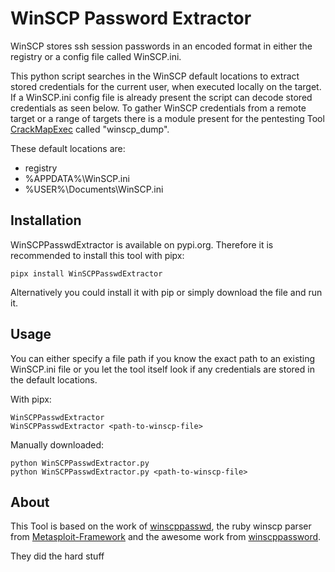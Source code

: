 # WinSCP Password Extractor
WinSCP stores ssh session passwords in an encoded format in either the registry or a config file called WinSCP.ini.

This python script searches in the WinSCP default locations to extract stored credentials for the current user, when executed locally on the target. If a WinSCP.ini config file is already present the script can decode stored credentials as seen below. To gather WinSCP credentials from a remote target or a range of targets there is a module present for the pentesting Tool [CrackMapExec](https://github.com/Porchetta-Industries/CrackMapExec) called "winscp_dump".

These default locations are:
- registry
- %APPDATA%\WinSCP.ini
- %USER%\Documents\WinSCP.ini

## Installation
WinSCPPasswdExtractor is available on pypi.org. Therefore it is recommended to install this tool with pipx:
```python3
pipx install WinSCPPasswdExtractor
```
Alternatively you could install it with pip or simply download the file and run it.

## Usage
You can either specify a file path if you know the exact path to an existing WinSCP.ini file or you let the tool itself look if any credentials are stored in the default locations.

With pipx:
```python3
WinSCPPasswdExtractor
WinSCPPasswdExtractor <path-to-winscp-file>
```

Manually downloaded:
```python3
python WinSCPPasswdExtractor.py
python WinSCPPasswdExtractor.py <path-to-winscp-file>
```

## About
This Tool is based on the work of [winscppasswd](https://github.com/anoopengineer/winscppasswd), the ruby winscp parser from [Metasploit-Framework](https://github.com/rapid7/metasploit-framework) and the awesome work from [winscppassword](https://github.com/dzxs/winscppassword).

They did the hard stuff
